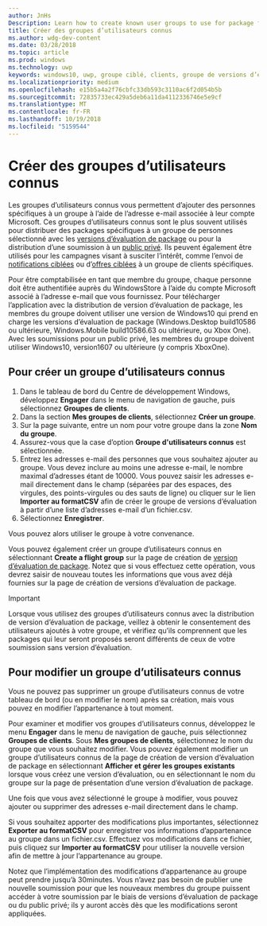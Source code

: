 ```yaml
---
author: JnHs
Description: Learn how to create known user groups to use for package flighting and more.
title: Créer des groupes d’utilisateurs connus
ms.author: wdg-dev-content
ms.date: 03/28/2018
ms.topic: article
ms.prod: windows
ms.technology: uwp
keywords: windows10, uwp, groupe ciblé, clients, groupe de versions d’évaluation, groupes d’utilisateurs connus, utilisateurs connus
ms.localizationpriority: medium
ms.openlocfilehash: e15b5a4a2f76cbfc33db593c3110ac6f2d054b5b
ms.sourcegitcommit: 72835733ec429a5deb6a11da4112336746e5e9cf
ms.translationtype: MT
ms.contentlocale: fr-FR
ms.lasthandoff: 10/19/2018
ms.locfileid: "5159544"
---
```

# <a name="create-known-user-groups"></a>Créer des groupes d’utilisateurs connus

Les groupes d’utilisateurs connus vous permettent d’ajouter des personnes spécifiques à un groupe à l’aide de l’adresse e-mail associée à leur compte Microsoft. Ces groupes d’utilisateurs connus sont le plus souvent utilisés pour distribuer des packages spécifiques à un groupe de personnes sélectionné avec les [versions d’évaluation de package](package-flights.md) ou pour la distribution d’une soumission à un [public privé](choose-visibility-options.md#audience). Ils peuvent également être utilisés pour les campagnes visant à susciter l’intérêt, comme l’envoi de [notifications ciblées](send-push-notifications-to-your-apps-customers.md) ou d’[offres ciblées](use-targeted-offers-to-maximize-engagement-and-conversions.md) à un groupe de clients spécifiques.

Pour être comptabilisée en tant que membre du groupe, chaque personne doit être authentifiée auprès du WindowsStore à l’aide du compte Microsoft associé à l’adresse e-mail que vous fournissez. Pour télécharger l’application avec la distribution de version d’évaluation de package, les membres du groupe doivent utiliser une version de Windows10 qui prend en charge les versions d’évaluation de package (Windows.Desktop build10586 ou ultérieure, Windows.Mobile build10586.63 ou ultérieure, ou Xbox One). Avec les soumissions pour un public privé, les membres du groupe doivent utiliser Windows10, version1607 ou ultérieure (y compris XboxOne).

## <a name="to-create-a-known-user-group"></a>Pour créer un groupe d’utilisateurs connus

1. Dans le tableau de bord du Centre de développement Windows, développez **Engager** dans le menu de navigation de gauche, puis sélectionnez **Groupes de clients**. 
2. Dans la section **Mes groupes de clients**, sélectionnez **Créer un groupe**.
3. Sur la page suivante, entre un nom pour votre groupe dans la zone **Nom du groupe**.
4. Assurez-vous que la case d’option **Groupe d'utilisateurs connus** est sélectionnée.
5. Entrez les adresses e-mail des personnes que vous souhaitez ajouter au groupe. Vous devez inclure au moins une adresse e-mail, le nombre maximal d’adresses étant de 10000. Vous pouvez saisir les adresses e-mail directement dans le champ (séparées par des espaces, des virgules, des points-virgules ou des sauts de ligne) ou cliquer sur le lien **Importer au formatCSV** afin de créer le groupe de versions d’évaluation à partir d’une liste d’adresses e-mail d’un fichier.csv.
6. Sélectionnez **Enregistrer**.

Vous pouvez alors utiliser le groupe à votre convenance.

Vous pouvez également créer un groupe d’utilisateurs connus en sélectionnant **Create a flight group** sur la page de création de [version d’évaluation de package](package-flights.md). Notez que si vous effectuez cette opération, vous devrez saisir de nouveau toutes les informations que vous avez déjà fournies sur la page de création de versions d’évaluation de package.

> [!IMPORTANT]
> Lorsque vous utilisez des groupes d’utilisateurs connus avec la distribution de version d’évaluation de package, veillez à obtenir le consentement des utilisateurs ajoutés à votre groupe, et vérifiez qu’ils comprennent que les packages qui leur seront proposés seront différents de ceux de votre soumission sans version d’évaluation. 

## <a name="to-edit-a-known-user-group"></a>Pour modifier un groupe d’utilisateurs connus

Vous ne pouvez pas supprimer un groupe d’utilisateurs connus de votre tableau de bord (ou en modifier le nom) après sa création, mais vous pouvez en modifier l’appartenance à tout moment.

Pour examiner et modifier vos groupes d’utilisateurs connus, développez le menu **Engager** dans le menu de navigation de gauche, puis sélectionnez **Groupes de clients**. Sous **Mes groupes de clients**, sélectionnez le nom du groupe que vous souhaitez modifier. Vous pouvez également modifier un groupe d’utilisateurs connus de la page de création de version d’évaluation de package en sélectionnant **Afficher et gérer les groupes existants** lorsque vous créez une version d’évaluation, ou en sélectionnant le nom du groupe sur la page de présentation d’une version d’évaluation de package. 

Une fois que vous avez sélectionné le groupe à modifier, vous pouvez ajouter ou supprimer des adresses e-mail directement dans le champ.

Si vous souhaitez apporter des modifications plus importantes, sélectionnez **Exporter au formatCSV** pour enregistrer vos informations d’appartenance au groupe dans un fichier.csv. Effectuez vos modifications dans ce fichier, puis cliquez sur **Importer au formatCSV** pour utiliser la nouvelle version afin de mettre à jour l’appartenance au groupe.

Notez que l’implémentation des modifications d’appartenance au groupe peut prendre jusqu’à 30minutes. Vous n’avez pas besoin de publier une nouvelle soumission pour que les nouveaux membres du groupe puissent accéder à votre soumission par le biais de versions d’évaluation de package ou du public privé; ils y auront accès dès que les modifications seront appliquées. 






